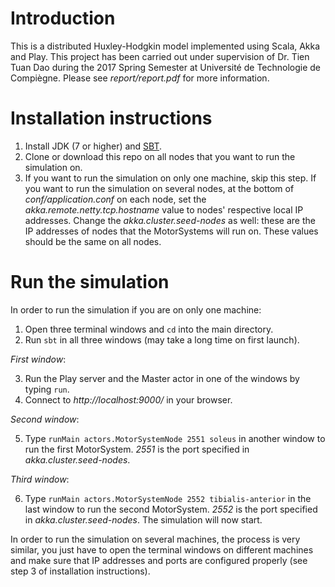 # Introduction
This is a distributed Huxley-Hodgkin model implemented using Scala, Akka and Play. This project has been carried out under supervision of Dr. Tien Tuan Dao during the 2017 Spring Semester at Université de Technologie de Compiègne. Please see *report/report.pdf* for more information.

# Installation instructions
1. Install JDK (7 or higher) and [SBT](http://www.scala-sbt.org/0.13/docs/Setup.html).
2. Clone or download this repo on all nodes that you want to run the simulation on.
3. If you want to run the simulation on only one machine, skip this step. If you want to run the simulation on several nodes, at the bottom of *conf/application.conf* on each node, set the *akka.remote.netty.tcp.hostname* value to nodes' respective local IP addresses. Change the *akka.cluster.seed-nodes* as well: these are the IP addresses of nodes that the MotorSystems will run on. These values should be the same on all nodes.

# Run the simulation
In order to run the simulation if you are on only one machine:
1. Open three terminal windows and `cd` into the main directory.
2. Run `sbt` in all three windows (may take a long time on first launch).

*First window*:

3. Run the Play server and the Master actor in one of the windows by typing `run`.
4. Connect to *http://localhost:9000/* in your browser.

*Second window*:

5. Type `runMain actors.MotorSystemNode 2551 soleus` in another window to run the first MotorSystem. *2551* is the port specified in *akka.cluster.seed-nodes*.

*Third window*:

6. Type `runMain actors.MotorSystemNode 2552 tibialis-anterior` in the last window to run the second MotorSystem. *2552* is the port specified in *akka.cluster.seed-nodes*. The simulation will now start.

In order to run the simulation on several machines, the process is very similar, you just have to open the terminal windows on different machines and make sure that IP addresses and ports are configured properly (see step 3 of installation instructions).
